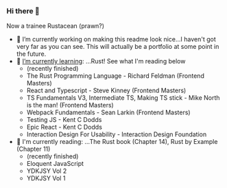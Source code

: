 ### Hi there 👋
Now a trainee Rustacean (prawn?)


- 🔭 I’m currently working on making this readme look nice...I haven't got very far as you can see. This will actually be a portfolio at some point in the future.
- 🌱 [I’m currently learning](https://frontendmasters.com/u/alunTurner/): ...Rust! See what I'm reading below
  -  (recently finished)
  -  The Rust Programming Language - Richard Feldman (Frontend Masters)
  -  React and Typescript - Steve Kinney (Frontend Masters)
  -  TS Fundamentals V3, Intermediate TS, Making TS stick - Mike North is the man! (Frontend Masters)
  -  Webpack Fundamentals - Sean Larkin (Frontend Masters)
  -  Testing JS - Kent C Dodds
  -  Epic React - Kent C Dodds
  -  Interaction Design For Usability - Interaction Design Foundation
- 📖 I'm currently reading: ...The Rust book (Chapter 14), Rust by Example (Chapter 11)
  - (recently finished)
  - Eloquent JavaScript
  - YDKJSY Vol 2
  - YDKJSY Vol 1

